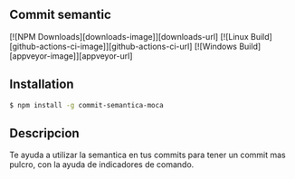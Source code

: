 ## Commit semantic

[![NPM Downloads][downloads-image]][downloads-url]
[![Linux Build][github-actions-ci-image]][github-actions-ci-url]
[![Windows Build][appveyor-image]][appveyor-url]

## Installation

```sh
$ npm install -g commit-semantica-moca
```

## Descripcion

Te ayuda a utilizar la semantica en tus commits para tener un commit mas pulcro, con la ayuda de indicadores de comando.